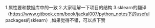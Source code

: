 1.属性要和数据库中的一致
2.大家理解一下项目的结构
3.sklearn的翻译（https://www.gitbook.com/book/jackal007/python_notes下的useful packages的sklearn）,如果觉得不错，可以点下赞